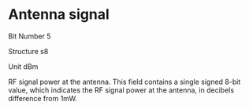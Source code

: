 Antenna signal
==============

Bit Number 5

Structure s8

Unit dBm

RF signal power at the antenna. This field contains a single signed
8-bit value, which indicates the RF signal power at the antenna, in
decibels difference from 1mW.
